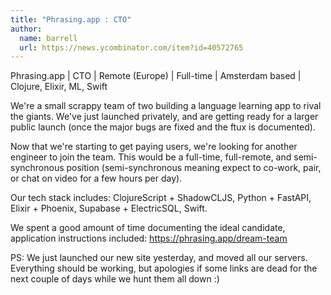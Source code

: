 ```yaml
---
title: "Phrasing.app : CTO"
author:
  name: barrell
  url: https://news.ycombinator.com/item?id=40572765
---
```

Phrasing.app | CTO | Remote (Europe) | Full-time | Amsterdam based | Clojure, Elixir, ML, Swift

We&#x27;re a small scrappy team of two building a language learning app to rival the giants. We&#x27;ve just launched privately, and are getting ready for a larger public launch (once the major bugs are fixed and the ftux is documented).

Now that we&#x27;re starting to get paying users, we&#x27;re looking for another engineer to join the team. This would be a full-time, full-remote, and semi-synchronous position (semi-synchronous meaning expect to co-work, pair, or chat on video for a few hours per day).

Our tech stack includes: ClojureScript + ShadowCLJS, Python + FastAPI, Elixir + Phoenix, Supabase + ElectricSQL, Swift.

We spent a good amount of time documenting the ideal candidate, application instructions included: <a href="https:&#x2F;&#x2F;phrasing.app&#x2F;dream-team" rel="nofollow">https:&#x2F;&#x2F;phrasing.app&#x2F;dream-team</a>

PS: We just launched our new site yesterday, and moved all our servers. Everything should be working, but apologies if some links are dead for the next couple of days while we hunt them all down :)
